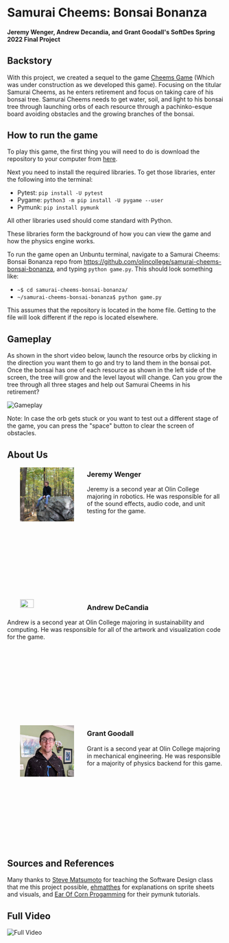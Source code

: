 # Samurai Cheems: Bonsai Bonanza
#### Jeremy Wenger, Andrew Decandia, and Grant Goodall's SoftDes Spring 2022 Final Project
## Backstory

With this project, we created a sequel to the game [Cheems Game](https://github.com/olincollege/cheems-game) (Which was under construction as we developed this game). Focusing on the titular Samurai Cheems, as he enters retirement and focus on taking care of his bonsai tree. Samurai Cheems needs to get water, soil, and light to his bonsai tree through launching orbs of each resource through a pachinko-esque board avoiding obstacles and the growing branches of the bonsai.
 
## How to run the game

To play this game, the first thing you will need to do is download the repository to your computer from [here](https://github.com/olincollege/samurai-cheems-bonsai-bonanza).

Next you need to install the required libraries. To get those libraries, enter the following into the terminal:
  - Pytest: `pip install -U pytest`
  - Pygame: `python3 -m pip install -U pygame --user`
  - Pymunk: `pip install pymunk`
  
  All other libraries used should come standard with Python.

These libraries form the background of how you can view the game and how the physics engine works.
 
To run the game open an Unbuntu terminal, navigate to a Samurai Cheems: Bonsai Bonanza repo from https://github.com/olincollege/samurai-cheems-bonsai-bonanza, and typing `python game.py`. This should look something like:

- `~$ cd samurai-cheems-bonsai-bonanza/`
- `~/samurai-cheems-bonsai-bonanza$ python game.py`

This assumes that the repository is located in the home file. Getting to the file will look different if the repo is located elsewhere.

## Gameplay

As shown in the short video below, launch the resource orbs by clicking in the direction you want them to go and try to land them in the bonsai pot. Once the bonsai has one of each resource as shown in the left side of the screen, the tree will grow and the level layout will change. Can you grow the tree through all three stages and help out Samurai Cheems in his retirement?

![Gameplay](https://youtu.be/SUQPODOoHQ8)

Note: In case the orb gets stuck or you want to test out a different stage of the game, you can press the "space" button to clear the screen of obstacles.

## About Us

<img src= images/Jeremy-Photo.jpg width=25% height=25% style="float:left;margin:0px 30px">

### Jeremy Wenger

Jeremy is a second year at Olin College majoring in robotics. He was responsible for all of the sound effects, audio code, and unit testing for the game.

<br><br><br><br><br><br><br><br><br><br>

<img src= images/decandia.png width=25% height=25% style="float:left;margin:0px 30px">

### Andrew DeCandia

Andrew is a second year at Olin College majoring in sustainability and computing. He was responsible for all of the artwork and visualization code for the game.

<br><br><br><br><br><br><br><br><br><br>

<img src= images/Goodall.jpg width=25% height=25% style="float:left;margin:0px 30px">

### Grant Goodall

Grant is a second year at Olin College majoring in mechanical engineering. He was responsible for a majority of physics backend for this game.

<br><br><br><br><br><br><br><br><br><br>

## Sources and References

Many thanks to [Steve Matsumoto](https://github.com/syclops) for teaching the Software Design class that me this project possible, [ehmatthes](https://ehmatthes.github.io/pcc_2e/contact/) for explanations on sprite sheets and visuals, and [Ear Of Corn Progamming](https://www.youtube.com/channel/UC9zhfyMbjLbuZEkV5uxbBNg) for their pymunk tutorials.

## Full Video

![Full Video](https://youtu.be/REochfnbx3E)